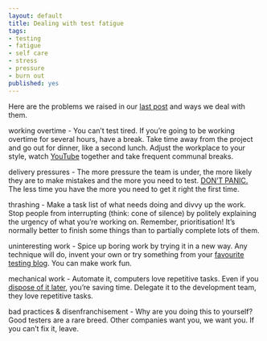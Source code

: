 ```yaml
---
layout: default
title: Dealing with test fatigue
tags:
- testing
- fatigue
- self care
- stress
- pressure
- burn out
published: yes
---
```

Here are the problems we raised in our [last post](http://cromulent-testing.com/2011/07/14/do-you-know-about-test-fatigue.html) and ways we deal with them.

working overtime - You can’t test tired. If you’re going to be working overtime for several hours, have a break. Take time away from the project and go out for dinner, like a second lunch. Adjust the workplace to your style, watch [YouTube](http://www.youtube.com/watch?v=oHg5SJYRHA0) together and take frequent communal breaks.

delivery pressures - The more pressure the team is under, the more likely they are to make mistakes and the more you need to test. [DON’T PANIC.](http://bit.ly/lOw9RM) The less time you have the more you need to get it right the first time.

thrashing - Make a task list of what needs doing and divvy up the work. Stop people from interrupting (think: cone of silence) by politely explaining the urgency of what you’re working on.  Remember, prioritisation! It’s normally better to finish some things than to partially complete lots of them.

uninteresting work - Spice up boring work by trying it in a new way. Any technique will do, invent your own or try something from your [favourite testing blog](http://cromulent-testing.com). You can make work fun.

mechanical work - Automate it, computers love repetitive tasks. Even if you [dispose of it later](http://cromulent-testing.com/2011/07/05/disposable-automation.html), you’re saving time. Delegate it to the development team, they love repetitive tasks.

bad practices & disenfranchisement  - Why are you doing this to yourself? Good testers are a rare  breed. Other companies want you, we want you. If you can’t fix it, leave.